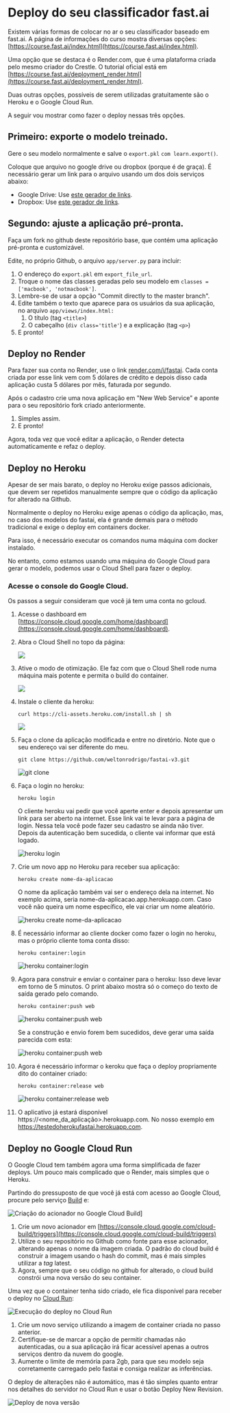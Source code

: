 # Deploy do seu classificador fast.ai

Existem várias formas de colocar no ar o seu classificador baseado em fast.ai. A página de informações do curso mostra diversas opções: [https://course.fast.ai/index.html](https://course.fast.ai/index.html).

Uma opção que se destaca é o Render.com, que é uma plataforma criada pelo mesmo criador do Crestle. O tutorial oficial está em [https://course.fast.ai/deployment_render.html](https://course.fast.ai/deployment_render.html).

Duas outras opções, possíveis de serem utilizadas gratuitamente são o Heroku e o Google Cloud Run.

A seguir vou mostrar como fazer o deploy nessas três opções.

## Primeiro: exporte o modelo treinado.

Gere o seu modelo normalmente e salve o `export.pkl` `com learn.export()`.

Coloque que arquivo no google drive ou dropbox (porque é de graça). É necessário gerar um link para o arquivo usando um dos dois serviços abaixo:

- Google Drive: Use [este gerador de links](https://www.wonderplugin.com/online-tools/google-drive-direct-link-generator/).
- Dropbox: Use [este gerador de links](https://syncwithtech.blogspot.com/p/direct-download-link-generator.html).

## Segundo: ajuste a aplicação pré-pronta.

Faça um fork no github deste repositório base, que contém uma aplicação pré-pronta e customizável.

Edite, no próprio Github, o arquivo `app/server.py` para incluir:

1. O endereço do `export.pkl` em `export_file_url`.
2. Troque o nome das classes geradas pelo seu modelo em `classes =['macbook', 'notmacbook']`.
3. Lembre-se de usar a opção "Commit directly to the master branch".
4. Edite também o texto que aparece para os usuários da sua aplicação, no arquivo `app/views/index.html:`
    1. O título (tag `<title>`)
    2. O cabeçalho (`div class='title'`) e a explicação (tag `<p>`)
5. E pronto!

## Deploy no Render

Para fazer sua conta no Render, use o link [render.com/i/fastai](http://render.com/i/fastai). Cada conta criada por esse link vem com 5 dólares de crédito e depois disso cada aplicação custa 5 dólares por mês, faturada por segundo.

Após o cadastro crie uma nova aplicação em "New Web Service" e aponte para o seu repositório fork criado anteriormente.

1. Simples assim.
2. E pronto!

Agora, toda vez que você editar a aplicação, o Render detecta automaticamente e refaz o deploy.

## Deploy no Heroku

Apesar de ser mais barato, o deploy no Heroku exige passos adicionais, que devem ser repetidos manualmente sempre que o código da aplicação for alterado na Github.

Normalmente o deploy no Heroku exige apenas o código da aplicação, mas, no caso dos modelos do fastai, ela é grande demais para o método tradicional e exige o deploy em containers docker.

Para isso, é necessário executar os comandos numa máquina com docker instalado.

No entanto, como estamos usando uma máquina do Google Cloud para gerar o modelo, podemos usar o Cloud Shell para fazer o deploy.

### Acesse o console do Google Cloud.

Os passos a seguir consideram que você já tem uma conta no gcloud.

1. Acesse o dashboard em [https://console.cloud.google.com/home/dashboard](https://console.cloud.google.com/home/dashboard).
2. Abra o Cloud Shell no topo da página:

    ![](Captura_de_Tela_2019-04-10_as_13-6bc61c51-8907-4603-9c7c-df9ac066361f.33.19.png)

3. Ative o modo de otimização. Ele faz com que o Cloud Shell rode numa máquina mais potente e permita o build do container.

    ![](Captura_de_Tela_2019-04-10_as_13-306f313f-7622-4f88-bf4c-e0aebf9eda2a.36.17.png)

4. Instale o cliente da heroku:

    `curl https://cli-assets.heroku.com/install.sh | sh`

    ![](Captura_de_Tela_2019-04-10_as_13-a8eda3de-1e0f-4b82-8a0f-ae3465294c22.41.42.png)

5. Faça o clone da aplicação modificada e entre no diretório.
    Note que o seu endereço vai ser diferente do meu.

    `git clone https://github.com/weltonrodrigo/fastai-v3.git`

    ![git clone](Untitled-7d38f5b9-7231-4dcc-80c0-c27d89432ddd.png)

6. Faça o login no heroku:

    `heroku login`
    
    O cliente heroku vai pedir que você aperte enter e depois apresentar um link para ser aberto na internet. Esse link vai te levar para a página de login. Nessa tela você pode fazer seu cadastro se ainda não tiver. Depois da autenticação bem sucedida, o cliente vai informar que está logado.

    ![heroku login](Untitled-03640a1d-0ff2-4a86-a18b-5f144d9b7b64.png)

7. Crie um novo app no Heroku para receber sua aplicação:

    `heroku create nome-da-aplicacao`

    O nome da aplicação também vai ser o endereço dela na internet. No exemplo acima, seria nome-da-aplicacao.app.herokuapp.com. Caso você não queira um nome específico, ele vai criar um nome aleatório.

    ![heroku create nome-da-aplicacao](Untitled-36588520-6e31-4263-928d-7e0fb45a7119.png)

8. É necessário informar ao cliente docker como fazer o login no heroku, mas o próprio cliente toma conta disso:

    `heroku container:login`

    ![heroku container:login](Untitled-7b6266a4-8d15-4417-83ea-3b60ee693a9f.png)

9. Agora para construir e enviar o container para o heroku:
Isso deve levar em torno de 5 minutos. O print abaixo mostra só o começo do texto de saída gerado pelo comando.

    `heroku container:push web`

    ![heroku container:push web](Untitled-c913a59c-f14b-4ab4-848a-233c0f038be4.png)

    Se a construção e envio forem bem sucedidos, deve gerar uma saída parecida com esta:

    ![heroku container:push web](Untitled-746949f5-f41b-432c-84e3-0f8e3f0435b3.png)

10. Agora é necessário informar o keroku que faça o deploy propriamente dito do container criado:

    `heroku container:release web`

    ![heroku container:release web](Untitled-022ee8e9-51b9-491b-a2fe-641c363ee8c5.png)

11. O aplicativo já estará disponível https://<nome_da_aplicação>.herokuapp.com. No nosso exemplo em https://testedoherokufastai.herokuapp.com.

## Deploy no Google Cloud Run

O Google Cloud tem também agora uma forma simplificada de fazer deploys. Um pouco mais complicado que o Render, mais simples que o Heroku.

Partindo do pressuposto de que você já está com acesso ao Google Cloud, procure pelo serviço [Build](https://console.cloud.google.com/cloud-build/builds) e:

![Criação do acionador no Google Cloud Build](01acionador.gif)]

1. Crie um novo acionador em [https://console.cloud.google.com/cloud-build/triggers](https://console.cloud.google.com/cloud-build/triggers)
2. Utilize o seu repositório no Github como fonte para esse acionador, alterando apenas o nome da imagem criada. O padrão do cloud build é construir a imagem usando o hash do commit, mas é mais simples utilizar a *tag* latest.
3. Agora, sempre que o seu código no github for alterado, o cloud build constrói uma nova versão do seu container.

Uma vez que o container tenha sido criado, ele fica disponível para receber o deploy no [Cloud Run](https://console.cloud.google.com/run):

![Execução do deploy no Cloud Run](02deploy.gif)

1. Crie um novo serviço utilizando a imagem de container criada no passo anterior.
2. Certifique-se de marcar a opção de permitir chamadas não autenticadas, ou a sua aplicação irá ficar acessível apenas a outros serviços dentro da nuvem do google.
3. Aumente o limite de memória para 2gb, para que seu modelo seja corretamente carregado pelo fastai e consiga realizar as inferências.

O deploy de alterações não é automático, mas é tão simples quanto entrar nos detalhes do servidor no Cloud Run e usar o botão Deploy New Revision.

![Deploy de nova versão](03versao.gif)
